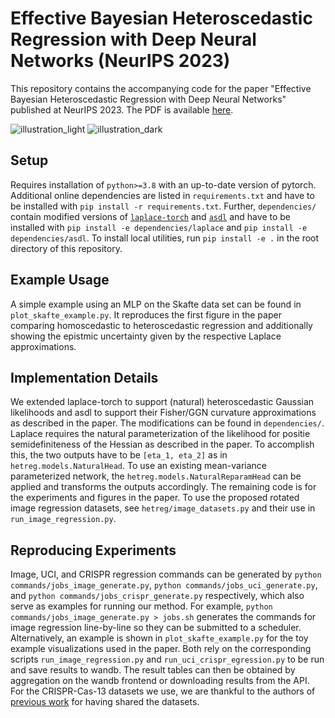 # Effective Bayesian Heteroscedastic Regression with Deep Neural Networks (NeurIPS 2023)

This repository contains the accompanying code for the paper "Effective Bayesian Heteroscedastic Regression with Deep Neural Networks" published at NeurIPS 2023.
The PDF is available [here](https://openreview.net/pdf?id=A6EquH0enk).

![illustration_light](https://github.com/aleximmer/heteroscedastic-nn/assets/7715036/cbda22e8-a0c7-4bb2-8bd2-fd9e19a68fac#gh-light-mode-only)
![illustration_dark](https://github.com/aleximmer/heteroscedastic-nn/assets/7715036/96ddb916-6f42-4a55-8d7e-24eb90506971#gh-dark-mode-only)

## Setup
Requires installation of `python>=3.8` with an up-to-date version of pytorch.
Additional online dependencies are listed in `requirements.txt` and have to be installed with `pip install -r requirements.txt`.
Further, `dependencies/` contain modified versions of [`laplace-torch`](https://github.com/aleximmer/Laplace) and [`asdl`](https://github.com/kazukiosawa/asdl) and have to be installed with `pip install -e dependencies/laplace` and `pip install -e dependencies/asdl`.
To install local utilities, run `pip install -e .` in the root directory of this repository.

## Example Usage

A simple example using an MLP on the Skafte data set can be found in `plot_skafte_example.py`.
It reproduces the first figure in the paper comparing homoscedastic to heteroscedastic regression and additionally showing the epistmic uncertainty given by the respective Laplace approximations.

## Implementation Details
We extended laplace-torch to support (natural) heteroscedastic Gaussian likelihoods and asdl to support their Fisher/GGN curvature approximations as described in the paper.
The modifications can be found in `dependencies/`.
Laplace requires the natural parameterization of the likelihood for positie semidefiniteness of the Hessian as described in the paper.
To accomplish this, the two outputs have to be `[eta_1, eta_2]` as in `hetreg.models.NaturalHead`.
To use an existing mean-variance parameterized network, the `hetreg.models.NaturalReparamHead` can be applied and transforms the outputs accordingly.
The remaining code is for the experiments and figures in the paper.
To use the proposed rotated image regression datasets, see `hetreg/image_datasets.py` and their use in `run_image_regression.py`.

## Reproducing Experiments

Image, UCI, and CRISPR regression commands can be generated by `python commands/jobs_image_generate.py`, `python commands/jobs_uci_generate.py`, and `python commands/jobs_crispr_generate.py` respectively, which also serve as examples for running our method.
For example, `python commands/jobs_image_generate.py > jobs.sh` generates the commands for image regression line-by-line so they can be submitted to a scheduler.
Alternatively, an example is shown in `plot_skafte_example.py` for the toy example visualizations used in the paper.
Both rely on the corresponding scripts `run_image_regression.py` and `run_uci_crispr_egression.py` to be run and save results to wandb.
The result tables can then be obtained by aggregation on the wandb frontend or downloading results from the API.
For the CRISPR-Cas-13 datasets we use, we are thankful to the authors of [previous work](https://proceedings.mlr.press/v206/stirn23a/stirn23a.pdf) for having shared the datasets.
